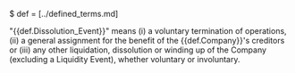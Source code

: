 $ def = [../defined_terms.md]

"{{def.Dissolution_Event}}" means (i) a voluntary termination of operations, (ii) a general assignment for the benefit of the {{def.Company}}'s creditors or (iii) any other liquidation, dissolution or winding up of the Company (excluding a Liquidity Event), whether voluntary or involuntary.